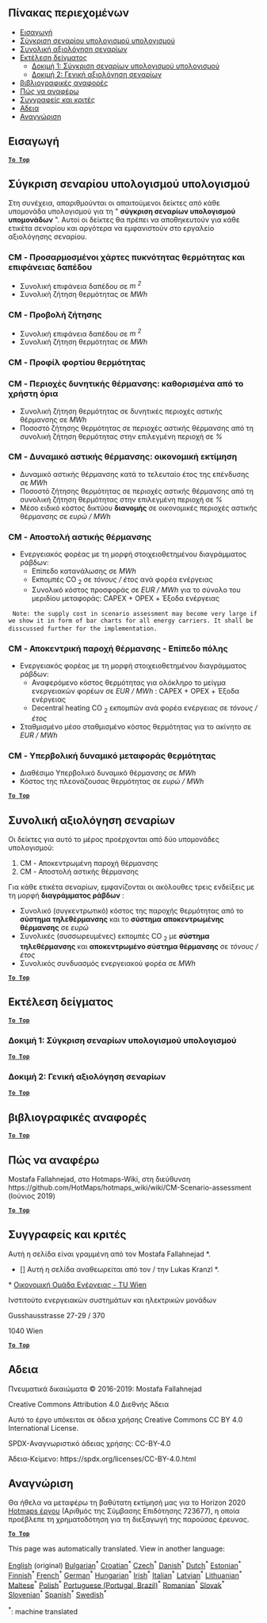 <h2> Πίνακας περιεχομένων </h2><ul><li> <a href="#introduction">Εισαγωγή</a> </li><li> <a href="#Calculation-module-scenario-comparison">Σύγκριση σεναρίου υπολογισμού υπολογισμού</a> </li><li> <a href="#Overall-scenario-assessment">Συνολική αξιολόγηση σεναρίων</a> </li><li> <a href="#sample-run">Εκτέλεση δείγματος</a> <ul><li> <a href="#test-run-1-calculation-module-scenario-comparison">Δοκιμή 1: Σύγκριση σεναρίων υπολογισμού υπολογισμού</a> </li><li> <a href="#test-run-2-overall-scenario-assessment">Δοκιμή 2: Γενική αξιολόγηση σεναρίων</a> </li></ul></li><li> <a href="#references">βιβλιογραφικές αναφορές</a> </li><li> <a href="#how-to-cite">Πώς να αναφέρω</a> </li><li> <a href="#authors-and-reviewers">Συγγραφείς και κριτές</a> </li><li> <a href="#license">Αδεια</a> </li><li> <a href="#acknowledgement">Αναγνώριση</a> </li></ul><h2> Εισαγωγή </h2><p><ins> <code><strong><a href="#table-of-contents">To Top</a></strong></code> </ins> </p><h2> Σύγκριση σεναρίου υπολογισμού υπολογισμού </h2><p> Στη συνέχεια, απαριθμούνται οι απαιτούμενοι δείκτες από κάθε υπομονάδα υπολογισμού για τη &quot; <strong>σύγκριση σεναρίων υπολογισμού υπομονάδων</strong> &quot;. Αυτοί οι δείκτες θα πρέπει να αποθηκευτούν για κάθε ετικέτα σεναρίου και αργότερα να εμφανιστούν στο εργαλείο αξιολόγησης σεναρίου. </p><h3> CM - Προσαρμοσμένοι χάρτες πυκνότητας θερμότητας και επιφάνειας δαπέδου </h3><ul><li> Συνολική επιφάνεια δαπέδου σε <em><em>m <sup>2</sup></em></em> </li><li> Συνολική ζήτηση θερμότητας σε <em><em>MWh</em></em> </li></ul><h3> CM - Προβολή ζήτησης </h3><ul><li> Συνολική επιφάνεια δαπέδου σε <em><em>m <sup>2</sup></em></em> </li><li> Συνολική ζήτηση θερμότητας σε <em><em>MWh</em></em> </li></ul><h3> CM - Προφίλ φορτίου θερμότητας </h3><h3> CM - Περιοχές δυνητικής θέρμανσης: καθορισμένα από το χρήστη όρια </h3><ul><li> Συνολική ζήτηση θερμότητας σε δυνητικές περιοχές αστικής θέρμανσης σε <em><em>MWh</em></em> </li><li> Ποσοστό ζήτησης θερμότητας σε περιοχές αστικής θέρμανσης από τη συνολική ζήτηση θερμότητας στην επιλεγμένη περιοχή σε <em><em>%</em></em> </li></ul><h3> CM - Δυναμικό αστικής θέρμανσης: οικονομική εκτίμηση </h3><ul><li> Δυναμικό αστικής θέρμανσης κατά το τελευταίο έτος της επένδυσης σε <em><em>MWh</em></em> </li><li> Ποσοστό ζήτησης θερμότητας σε περιοχές αστικής θέρμανσης από τη συνολική ζήτηση θερμότητας στην επιλεγμένη περιοχή σε <em><em>%</em></em> </li><li> Μέσο ειδικό κόστος δικτύου <strong>διανομής</strong> σε οικονομικές περιοχές αστικής θέρμανσης σε <em><em>ευρώ / MWh</em></em> </li></ul><h3> CM - Αποστολή αστικής θέρμανσης </h3><ul><li> Ενεργειακός φορέας με τη μορφή στοιχειοθετημένου διαγράμματος ράβδων: <ul><li> Επίπεδο κατανάλωσης σε <em><em>MWh</em></em> </li><li> Εκπομπές CO <sub>2</sub> σε <em><em>τόνους / έτος</em></em> ανά φορέα ενέργειας </li><li> Συνολικό κόστος προσφοράς σε <em><em>EUR / MWh</em></em> για το σύνολο του μεριδίου μεταφοράς: CAPEX + OPEX + Έξοδα ενέργειας </li></ul></li></ul><pre> <code>Note: the supply cost in scenario assessment may become very large if we show it in form of bar charts for all energy carriers. It shall be disscussed further for the implementation.</code> </pre><h3> CM - Αποκεντρική παροχή θέρμανσης - Επίπεδο πόλης </h3><ul><li> Ενεργειακός φορέας με τη μορφή στοιχειοθετημένου διαγράμματος ράβδων: <ul><li> Αναφερόμενο κόστος θερμότητας για ολόκληρο το μείγμα ενεργειακών φορέων σε <em><em>EUR / MWh</em></em> : CAPEX + OPEX + Έξοδα ενέργειας </li><li> Decentral heating CO <sub>2</sub> εκπομπών ανά φορέα ενέργειας σε <em><em>τόνους / έτος</em></em> </li></ul></li><li> Σταθμισμένο μέσο σταθμισμένο κόστος θερμότητας για το ακίνητο σε <em><em>EUR / MWh</em></em> </li></ul><h3> CM - Υπερβολική δυναμικό μεταφοράς θερμότητας </h3><ul><li> Διαθέσιμο Υπερβολικό δυναμικό θέρμανσης σε <em><em>MWh</em></em> </li><li> Κόστος της πλεονάζουσας θερμότητας σε <em><em>ευρώ / MWh</em></em> </li></ul><p><ins> <code><strong><a href="#table-of-contents">To Top</a></strong></code> </ins> </p><h2> Συνολική αξιολόγηση σεναρίων </h2><p> Οι δείκτες για αυτό το μέρος προέρχονται από δύο υπομονάδες υπολογισμού: </p><ol><li> CM - Αποκεντρωμένη παροχή θέρμανσης </li><li> CM - Αποστολή αστικής θέρμανσης </li></ol><p> Για κάθε ετικέτα σεναρίων, εμφανίζονται οι ακόλουθες τρεις ενδείξεις με τη μορφή <strong>διαγράμματος ράβδων</strong> : </p><ul><li> Συνολικό (συγκεντρωτικό) κόστος της παροχής θερμότητας από το <strong>σύστημα τηλεθέρμανσης</strong> και το <strong>σύστημα</strong> <strong>αποκεντρωμένης θέρμανσης</strong> σε <em><em>ευρώ</em></em> </li><li> Συνολικές (συσσωρευμένες) εκπομπές CO <sub>2</sub> με <strong>σύστημα τηλεθέρμανσης</strong> και <strong>αποκεντρωμένο σύστημα θέρμανσης</strong> σε <em><em>τόνους / έτος</em></em> </li><li> Συνολικός συνδυασμός ενεργειακού φορέα σε <em><em>MWh</em></em> </li></ul><p><ins> <code><strong><a href="#table-of-contents">To Top</a></strong></code> </ins> </p><h2> Εκτέλεση δείγματος </h2><p><ins> <code><strong><a href="#table-of-contents">To Top</a></strong></code> </ins> </p><h3> Δοκιμή 1: Σύγκριση σεναρίων υπολογισμού υπολογισμού </h3><p><ins> <code><strong><a href="#table-of-contents">To Top</a></strong></code> </ins> </p><h3> Δοκιμή 2: Γενική αξιολόγηση σεναρίων </h3><p><ins> <code><strong><a href="#table-of-contents">To Top</a></strong></code> </ins> </p><h2> βιβλιογραφικές αναφορές </h2><p><ins> <code><strong><a href="#table-of-contents">To Top</a></strong></code> </ins> </p><h2> Πώς να αναφέρω </h2><p> Mostafa Fallahnejad, στο Hotmaps-Wiki, στη διεύθυνση https://github.com/HotMaps/hotmaps_wiki/wiki/CM-Scenario-assessment (Ιούνιος 2019) </p><p><ins> <code><strong><a href="#table-of-contents">To Top</a></strong></code> </ins> </p><h2> Συγγραφείς και κριτές </h2><p> Αυτή η σελίδα είναι γραμμένη από τον Mostafa Fallahnejad *. </p><ul><li> [] Αυτή η σελίδα αναθεωρείται από τον / την Lukas Kranzl *. </li></ul><p> * <a href="https://eeg.tuwien.ac.at/">Οικονομική Ομάδα Ενέργειας - TU Wien</a> </p><p> Ινστιτούτο ενεργειακών συστημάτων και ηλεκτρικών μονάδων </p><p> Gusshausstrasse 27-29 / 370 </p><p> 1040 Wien </p><p><ins> <code><strong><a href="#table-of-contents">To Top</a></strong></code> </ins> </p><h2> Αδεια </h2><p> Πνευματικά δικαιώματα © 2016-2019: Mostafa Fallahnejad </p><p> Creative Commons Attribution 4.0 Διεθνής Άδεια </p><p> Αυτό το έργο υπόκειται σε άδεια χρήσης Creative Commons CC BY 4.0 International License. </p><p> SPDX-Αναγνωριστικό άδειας χρήσης: CC-BY-4.0 </p><p> Άδεια-Κείμενο: https://spdx.org/licenses/CC-BY-4.0.html </p><h2> Αναγνώριση </h2><p> Θα ήθελα να μεταφέρω τη βαθύτατη εκτίμησή μας για το Horizon 2020 <a href="https://www.hotmaps-project.eu">Hotmaps έργου</a> (Αριθμός της Σύμβασης Επιδότησης 723677), η οποία προέβλεπε τη χρηματοδότηση για τη διεξαγωγή της παρούσας έρευνας. </p><p><ins> <code><strong><a href="#table-of-contents">To Top</a></strong></code> </ins> </p>

This page was automatically translated. View in another language:

[English](en-CM-Scenario-assessment) (original) [Bulgarian](bg-CM-Scenario-assessment)<sup>\*</sup> [Croatian](hr-CM-Scenario-assessment)<sup>\*</sup> [Czech](cs-CM-Scenario-assessment)<sup>\*</sup> [Danish](da-CM-Scenario-assessment)<sup>\*</sup> [Dutch](nl-CM-Scenario-assessment)<sup>\*</sup> [Estonian](et-CM-Scenario-assessment)<sup>\*</sup> [Finnish](fi-CM-Scenario-assessment)<sup>\*</sup> [French](fr-CM-Scenario-assessment)<sup>\*</sup> [German](de-CM-Scenario-assessment)<sup>\*</sup>  [Hungarian](hu-CM-Scenario-assessment)<sup>\*</sup> [Irish](ga-CM-Scenario-assessment)<sup>\*</sup> [Italian](it-CM-Scenario-assessment)<sup>\*</sup> [Latvian](lv-CM-Scenario-assessment)<sup>\*</sup> [Lithuanian](lt-CM-Scenario-assessment)<sup>\*</sup> [Maltese](mt-CM-Scenario-assessment)<sup>\*</sup> [Polish](pl-CM-Scenario-assessment)<sup>\*</sup> [Portuguese (Portugal, Brazil)](pt-CM-Scenario-assessment)<sup>\*</sup> [Romanian](ro-CM-Scenario-assessment)<sup>\*</sup> [Slovak](sk-CM-Scenario-assessment)<sup>\*</sup> [Slovenian](sl-CM-Scenario-assessment)<sup>\*</sup> [Spanish](es-CM-Scenario-assessment)<sup>\*</sup> [Swedish](sv-CM-Scenario-assessment)<sup>\*</sup> 

<sup>\*</sup>: machine translated
